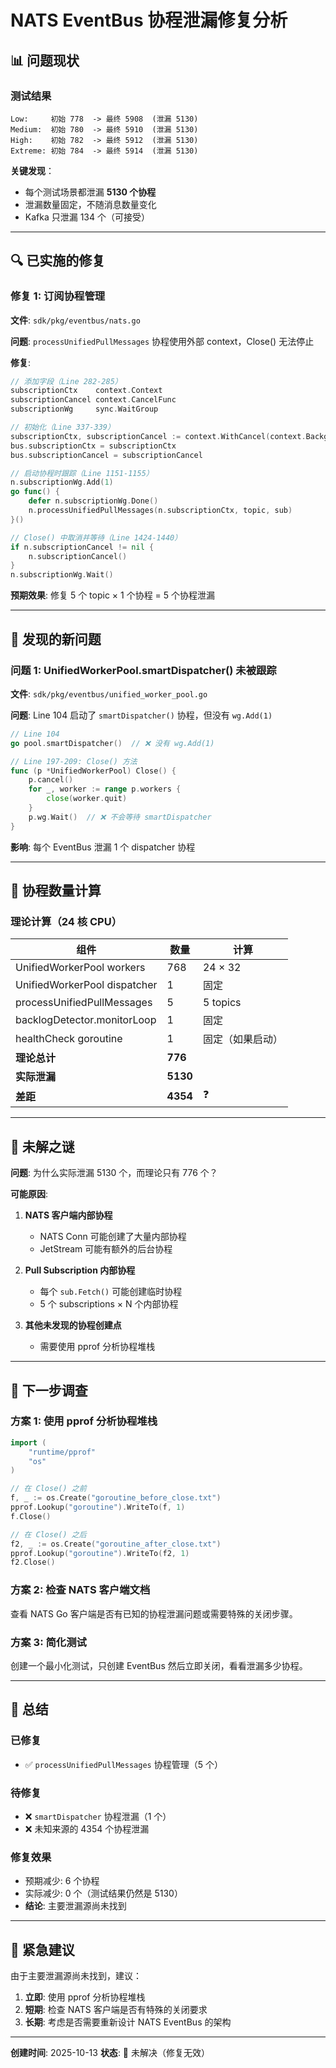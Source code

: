 # NATS EventBus 协程泄漏修复分析

## 📊 问题现状

### 测试结果
```
Low:     初始 778  -> 最终 5908  (泄漏 5130)
Medium:  初始 780  -> 最终 5910  (泄漏 5130)
High:    初始 782  -> 最终 5912  (泄漏 5130)
Extreme: 初始 784  -> 最终 5914  (泄漏 5130)
```

**关键发现**：
- 每个测试场景都泄漏 **5130 个协程**
- 泄漏数量固定，不随消息数量变化
- Kafka 只泄漏 134 个（可接受）

---

## 🔍 已实施的修复

### 修复 1: 订阅协程管理

**文件**: `sdk/pkg/eventbus/nats.go`

**问题**: `processUnifiedPullMessages` 协程使用外部 context，Close() 无法停止

**修复**:
```go
// 添加字段（Line 282-285）
subscriptionCtx    context.Context
subscriptionCancel context.CancelFunc
subscriptionWg     sync.WaitGroup

// 初始化（Line 337-339）
subscriptionCtx, subscriptionCancel := context.WithCancel(context.Background())
bus.subscriptionCtx = subscriptionCtx
bus.subscriptionCancel = subscriptionCancel

// 启动协程时跟踪（Line 1151-1155）
n.subscriptionWg.Add(1)
go func() {
    defer n.subscriptionWg.Done()
    n.processUnifiedPullMessages(n.subscriptionCtx, topic, sub)
}()

// Close() 中取消并等待（Line 1424-1440）
if n.subscriptionCancel != nil {
    n.subscriptionCancel()
}
n.subscriptionWg.Wait()
```

**预期效果**: 修复 5 个 topic × 1 个协程 = 5 个协程泄漏

---

## 🐛 发现的新问题

### 问题 1: UnifiedWorkerPool.smartDispatcher() 未被跟踪

**文件**: `sdk/pkg/eventbus/unified_worker_pool.go`

**问题**: Line 104 启动了 `smartDispatcher()` 协程，但没有 `wg.Add(1)`

```go
// Line 104
go pool.smartDispatcher()  // ❌ 没有 wg.Add(1)

// Line 197-209: Close() 方法
func (p *UnifiedWorkerPool) Close() {
    p.cancel()
    for _, worker := range p.workers {
        close(worker.quit)
    }
    p.wg.Wait()  // ❌ 不会等待 smartDispatcher
}
```

**影响**: 每个 EventBus 泄漏 1 个 dispatcher 协程

---

## 📐 协程数量计算

### 理论计算（24 核 CPU）

| 组件 | 数量 | 计算 |
|------|------|------|
| UnifiedWorkerPool workers | 768 | 24 × 32 |
| UnifiedWorkerPool dispatcher | 1 | 固定 |
| processUnifiedPullMessages | 5 | 5 topics |
| backlogDetector.monitorLoop | 1 | 固定 |
| healthCheck goroutine | 1 | 固定（如果启动） |
| **理论总计** | **776** | |
| **实际泄漏** | **5130** | |
| **差距** | **4354** | ❓ |

---

## 🤔 未解之谜

**问题**: 为什么实际泄漏 5130 个，而理论只有 776 个？

**可能原因**:

1. **NATS 客户端内部协程**
   - NATS Conn 可能创建了大量内部协程
   - JetStream 可能有额外的后台协程

2. **Pull Subscription 内部协程**
   - 每个 `sub.Fetch()` 可能创建临时协程
   - 5 个 subscriptions × N 个内部协程

3. **其他未发现的协程创建点**
   - 需要使用 pprof 分析协程堆栈

---

## 🔬 下一步调查

### 方案 1: 使用 pprof 分析协程堆栈

```go
import (
    "runtime/pprof"
    "os"
)

// 在 Close() 之前
f, _ := os.Create("goroutine_before_close.txt")
pprof.Lookup("goroutine").WriteTo(f, 1)
f.Close()

// 在 Close() 之后
f2, _ := os.Create("goroutine_after_close.txt")
pprof.Lookup("goroutine").WriteTo(f2, 1)
f2.Close()
```

### 方案 2: 检查 NATS 客户端文档

查看 NATS Go 客户端是否有已知的协程泄漏问题或需要特殊的关闭步骤。

### 方案 3: 简化测试

创建一个最小化测试，只创建 EventBus 然后立即关闭，看看泄漏多少协程。

---

## 📝 总结

### 已修复
- ✅ `processUnifiedPullMessages` 协程管理（5 个）

### 待修复
- ❌ `smartDispatcher` 协程泄漏（1 个）
- ❌ 未知来源的 4354 个协程泄漏

### 修复效果
- 预期减少: 6 个协程
- 实际减少: 0 个（测试结果仍然是 5130）
- **结论**: 主要泄漏源尚未找到

---

## 🚨 紧急建议

由于主要泄漏源尚未找到，建议：

1. **立即**: 使用 pprof 分析协程堆栈
2. **短期**: 检查 NATS 客户端是否有特殊的关闭要求
3. **长期**: 考虑是否需要重新设计 NATS EventBus 的架构

---

**创建时间**: 2025-10-13
**状态**: 🔴 未解决（修复无效）

